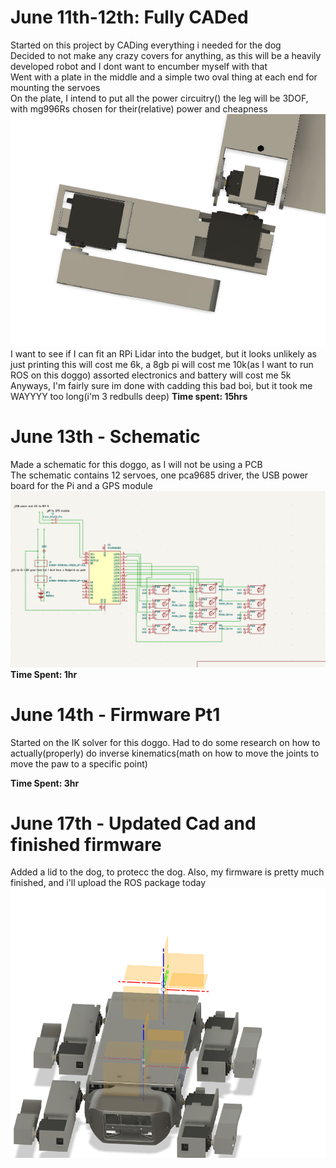 # June 11th-12th: Fully CADed

Started on this project by CADing everything i needed for the dog<br>
Decided to not make any crazy covers for anything, as this will be a heavily developed robot and I dont want to encumber myself with that<br>
Went with a plate in the middle and a simple two oval thing at each end for mounting the servoes<br>
On the plate, I intend to put all the power circuitry()
the leg will be 3DOF, with mg996Rs chosen for their(relative) power and cheapness<br>
![leg](Assets/leg.png)
I want to see if I can fit an RPi Lidar into the budget, but it looks unlikely as just printing this will cost me 6k, a 8gb pi will cost me 10k(as I want to run ROS on this doggo) assorted electronics and battery will cost me 5k<br>
Anyways, I'm fairly sure im done with cadding this bad boi, but it took me WAYYYY too long(i'm 3 redbulls deep)
**Time spent: 15hrs**

# June 13th - Schematic

Made a schematic for this doggo, as I will not be using a PCB<br>
The schematic contains 12 servoes, one pca9685 driver, the USB power board for the Pi and a GPS module<br>
![alt text](image.png)<br>
**Time Spent: 1hr**

# June 14th - Firmware Pt1

Started on the IK solver for this doggo. Had to do some research on how to actually(properly) do inverse kinematics(math on how to move the joints to move the paw to a specific point)

**Time Spent: 3hr**

# June 17th - Updated Cad and finished firmware

Added a lid to the dog, to protecc the dog. Also, my firmware is pretty much finished, and i'll upload the ROS package today<br>
![<alt text>](image-1.png)<br>
